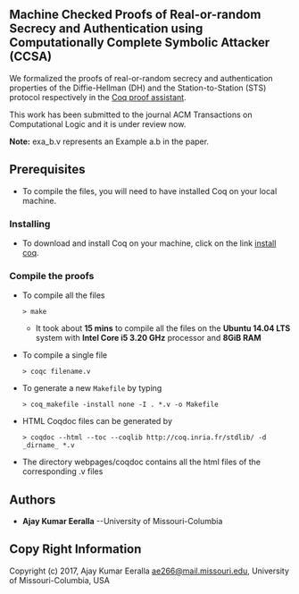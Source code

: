 ## Machine Checked Proofs of Real-or-random Secrecy and Authentication using Computationally Complete Symbolic Attacker (CCSA)

We formalized the proofs of real-or-random secrecy and authentication properties of the Diffie-Hellman (DH) and the Station-to-Station (STS) protocol respectively in the [Coq proof assistant](https://coq.inria.fr/).

This work has been submitted to the journal ACM Transactions on Computational Logic and it is under review now.

**Note:** exa_b.v represents an Example a.b in the paper.

## Prerequisites

* To compile the files, you will need to have installed Coq on your local machine.

### Installing

* To download and install Coq on your machine, click on the link [install coq](https://coq.inria.fr/download).

### Compile the proofs

* To compile all the files
   ```
   > make
   ```
  - It took about **15 mins** to compile all the files on the **Ubuntu 14.04 LTS** system with **Intel Core i5 3.20 GHz** processor and **8GiB RAM**

* To compile a single file 
  ```
  > coqc filename.v
  ```

* To generate a new `Makefile` by typing
  ```
  > coq_makefile -install none -I . *.v -o Makefile
  ```

* HTML Coqdoc files can be generated by
  ```
  > coqdoc --html --toc --coqlib http://coq.inria.fr/stdlib/ -d _dirname_ *.v
  ```
* The directory webpages/coqdoc contains all the html files of the corresponding .v files

## Authors

* **Ajay Kumar Eeralla** --University of Missouri-Columbia

## Copy Right Information
Copyright (c) 2017, Ajay Kumar Eeralla <ae266@mail.missouri.edu>, University of Missouri-Columbia, USA       
